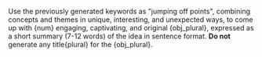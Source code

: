 Use the previously generated keywords as "jumping off points", combining concepts and themes in unique, interesting, and unexpected ways, to come up with {num} engaging, captivating, and original {obj_plural}, expressed as a short summary (7-12 words) of the idea in sentence format. **Do not** generate any title{plural} for the {obj_plural}.